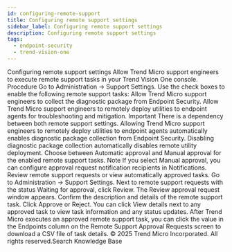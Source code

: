 ```yaml
---
id: configuring-remote-support
title: Configuring remote support settings
sidebar_label: Configuring remote support settings
description: Configuring remote support settings
tags:
  - endpoint-security
  - trend-vision-one
---
```


 Configuring remote support settings Allow Trend Micro support engineers to execute remote support tasks in your Trend Vision One console. Procedure Go to Administration → Support Settings. Use the check boxes to enable the following remote support tasks: Allow Trend Micro support engineers to collect the diagnostic package from Endpoint Security. Allow Trend Micro support engineers to remotely deploy utilities to endpoint agents for troubleshooting and mitigation. Important There is a dependency between both remote support settings. Allowing Trend Micro support engineers to remotely deploy utilities to endpoint agents automatically enables diagnostic package collection from Endpoint Security. Disabling diagnostic package collection automatically disables remote utility deployment. Choose between Automatic approval and Manual approval for the enabled remote support tasks. Note If you select Manual approval, you can configure approval request notification recipients in Notifications. Review remote support requests or view automatically approved tasks. Go to Administration → Support Settings. Next to remote support requests with the status Waiting for approval, click Review. The Review approval request window appears. Confirm the description and details of the remote support task. Click Approve or Reject. You can click View details next to any approved task to view task information and any status updates. After Trend Micro executes an approved remote support task, you can click the value in the Endpoints column on the Remote Support Approval Requests screen to download a CSV file of task details. © 2025 Trend Micro Incorporated. All rights reserved.Search Knowledge Base